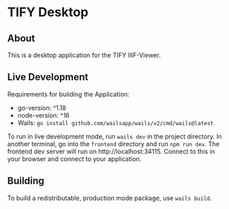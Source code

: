 # TIFY Desktop

## About

This is a desktop application for the TIFY IIIF-Viewer.

## Live Development

Requirements for building the Application:
* go-version: ^1.18
* node-version: ^16
* Wails: `go install github.com/wailsapp/wails/v2/cmd/wails@latest`

To run in live development mode, run `wails dev` in the project directory. In another terminal, go into the `frontend`
directory and run `npm run dev`. The frontend dev server will run on http://localhost:34115. Connect to this in your
browser and connect to your application.

## Building

To build a redistributable, production mode package, use `wails build`.
